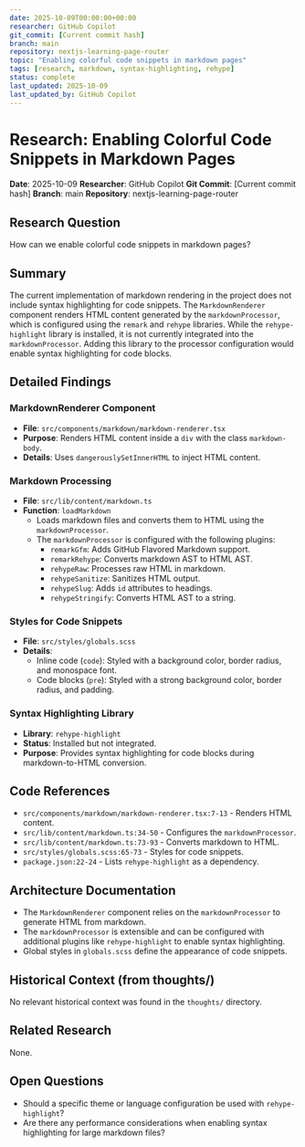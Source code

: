 ```yaml
---
date: 2025-10-09T00:00:00+00:00
researcher: GitHub Copilot
git_commit: [Current commit hash]
branch: main
repository: nextjs-learning-page-router
topic: "Enabling colorful code snippets in markdown pages"
tags: [research, markdown, syntax-highlighting, rehype]
status: complete
last_updated: 2025-10-09
last_updated_by: GitHub Copilot
---
```


# Research: Enabling Colorful Code Snippets in Markdown Pages

**Date**: 2025-10-09
**Researcher**: GitHub Copilot
**Git Commit**: [Current commit hash]
**Branch**: main
**Repository**: nextjs-learning-page-router

## Research Question

How can we enable colorful code snippets in markdown pages?

## Summary

The current implementation of markdown rendering in the project does not include syntax highlighting for code snippets. The `MarkdownRenderer` component renders HTML content generated by the `markdownProcessor`, which is configured using the `remark` and `rehype` libraries. While the `rehype-highlight` library is installed, it is not currently integrated into the `markdownProcessor`. Adding this library to the processor configuration would enable syntax highlighting for code blocks.

## Detailed Findings

### MarkdownRenderer Component

- **File**: `src/components/markdown/markdown-renderer.tsx`
- **Purpose**: Renders HTML content inside a `div` with the class `markdown-body`.
- **Details**: Uses `dangerouslySetInnerHTML` to inject HTML content.

### Markdown Processing

- **File**: `src/lib/content/markdown.ts`
- **Function**: `loadMarkdown`
  - Loads markdown files and converts them to HTML using the `markdownProcessor`.
  - The `markdownProcessor` is configured with the following plugins:
    - `remarkGfm`: Adds GitHub Flavored Markdown support.
    - `remarkRehype`: Converts markdown AST to HTML AST.
    - `rehypeRaw`: Processes raw HTML in markdown.
    - `rehypeSanitize`: Sanitizes HTML output.
    - `rehypeSlug`: Adds `id` attributes to headings.
    - `rehypeStringify`: Converts HTML AST to a string.

### Styles for Code Snippets

- **File**: `src/styles/globals.scss`
- **Details**:
  - Inline code (`code`): Styled with a background color, border radius, and monospace font.
  - Code blocks (`pre`): Styled with a strong background color, border radius, and padding.

### Syntax Highlighting Library

- **Library**: `rehype-highlight`
- **Status**: Installed but not integrated.
- **Purpose**: Provides syntax highlighting for code blocks during markdown-to-HTML conversion.

## Code References

- `src/components/markdown/markdown-renderer.tsx:7-13` - Renders HTML content.
- `src/lib/content/markdown.ts:34-50` - Configures the `markdownProcessor`.
- `src/lib/content/markdown.ts:73-93` - Converts markdown to HTML.
- `src/styles/globals.scss:65-73` - Styles for code snippets.
- `package.json:22-24` - Lists `rehype-highlight` as a dependency.

## Architecture Documentation

- The `MarkdownRenderer` component relies on the `markdownProcessor` to generate HTML from markdown.
- The `markdownProcessor` is extensible and can be configured with additional plugins like `rehype-highlight` to enable syntax highlighting.
- Global styles in `globals.scss` define the appearance of code snippets.

## Historical Context (from thoughts/)

No relevant historical context was found in the `thoughts/` directory.

## Related Research

None.

## Open Questions

- Should a specific theme or language configuration be used with `rehype-highlight`?
- Are there any performance considerations when enabling syntax highlighting for large markdown files?

